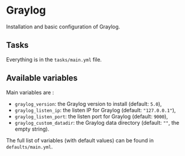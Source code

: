 # Graylog

Installation and basic configuration of Graylog.

## Tasks

Everything is in the `tasks/main.yml` file.

## Available variables

Main variables are :

* `graylog_version`: the Graylog version to install (default: `5.0`),
* `graylog_listen_ip`: the listen IP for Graylog (default: `"127.0.0.1"`),
* `graylog_listen_port`: the listen port for Graylog (default: `9000`),
* `graylog_custom_datadir`: the Graylog data directory (default: `""`, the empty string).

The full list of variables (with default values) can be found in `defaults/main.yml`.
